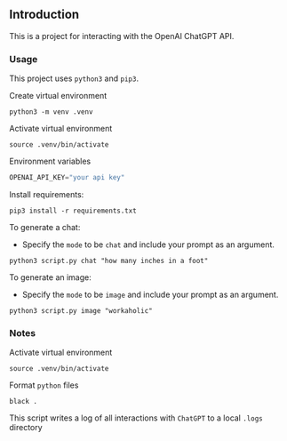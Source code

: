 ## Introduction

This is a project for interacting with the OpenAI ChatGPT API.

### Usage

This project uses `python3` and `pip3`.

Create virtual environment

`python3 -m venv .venv`

Activate virtual environment

`source .venv/bin/activate`

Environment variables

```python
OPENAI_API_KEY="your api key"
```

Install requirements:

`pip3 install -r requirements.txt`

To generate a chat:

- Specify the `mode` to be `chat` and include your prompt as an argument.

`python3 script.py chat "how many inches in a foot"`

To generate an image:

- Specify the `mode` to be `image` and include your prompt as an argument.

`python3 script.py image "workaholic"`

### Notes

Activate virtual environment

`source .venv/bin/activate `

Format `python` files

`black .`

This script writes a log of all interactions with `ChatGPT` to a local `.logs` directory

